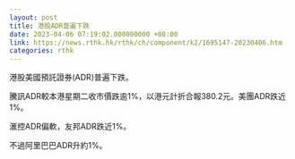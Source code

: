 ```yaml
---
layout: post
title: 港股ADR普遍下跌
date: 2023-04-06 07:19:02.000000000 +08:00
link: https://news.rthk.hk/rthk/ch/component/k2/1695147-20230406.htm
categories: rthk
---
```


港股美國預託證券(ADR)普遍下跌。

騰訊ADR較本港星期二收市價跌逾1%，以港元計折合報380.2元。美團ADR跌近1%。

滙控ADR偏軟，友邦ADR跌近1%。

不過阿里巴巴ADR升約1%。
